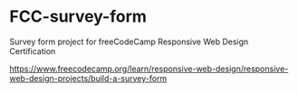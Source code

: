 # FCC-survey-form
Survey form project for freeCodeCamp Responsive Web Design Certification

https://www.freecodecamp.org/learn/responsive-web-design/responsive-web-design-projects/build-a-survey-form
